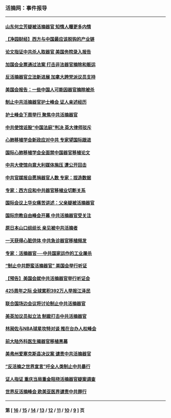 ### 活摘网：事件报导
---
#### [山东何立芳疑被活摘器官 知情人曝更多内情](../../pages/nf5877/n14047530.md?08130430) 
#### [【净园财经】西方与中国最应该脱钩的产业链](../../pages/nf5877/n14016113.md?08130430) 
#### [论文指证中共杀人取器官 美国务院录入报告](../../pages/nf5877/n13999890.md?08130430) 
#### [加国会全票通过法案 打击非法器官摘除和贩运](../../pages/nf5877/n13884924.md?08130430) 
#### [反活摘器官立法新进展 加拿大跨党派议员支持](../../pages/nf5877/n13876061.md?08130430) 
#### [美国会报告：一些中国人可能因器官摘除被杀](../../pages/nf5877/n13867964.md?08130430) 
#### [制止中共活摘器官护士峰会 证人亲述经历](../../pages/nf5877/n13859007.md?08130430) 
#### [护士峰会下周举行 聚焦中共活摘器官](../../pages/nf5877/n13855418.md?08130430) 
#### [中共使馆诋毁“中国法庭”判决 英大律师驳斥](../../pages/nf5877/n13833945.md?08130430) 
#### [心肺移植学会新政应对中共 专家望国际跟进](../../pages/nf5877/n13829043.md?08130430) 
#### [国际心肺移植学会全面禁中国器官移植论文](../../pages/nf5877/n13827785.md?08130430) 
#### [中共大使馆向意大利媒体施压 遭公开回击](../../pages/nf5877/n13826038.md?08130430) 
#### [中共官媒报自愿捐器官人数 专家：捏造数据](../../pages/nf5877/n13814130.md?08130430) 
#### [专家：西方应和中共器官移植业切断关系](../../pages/nf5877/n13772828.md?08130430) 
#### [国际会议上华女痛苦讲述：父亲疑被活摘器官](../../pages/nf5877/n13771583.md?08130430) 
#### [国际宗教自由峰会开幕 中共活摘器官受关注](../../pages/nf5877/n13769995.md?08130430) 
#### [原日本山口组组长 亲见被中共活摘者](../../pages/nf5877/n13767360.md?08130430) 
#### [一天获得心脏供体 中共急诊器官移植频发](../../pages/nf5877/n13764689.md?08130430) 
#### [专家：活摘器官──中共国家运作的工业屠杀](../../pages/nf5877/n13761178.md?08130430) 
#### [“制止中共野蛮活摘器官” 美国会举行听证](../../pages/nf5877/n13735831.md?08130430) 
#### [【预告】美国会就中共活摘器官举行听证会](../../pages/nf5877/n13732843.md?08130430) 
#### [425周年之际 全球累积392万人举报江泽民](../../pages/nf5877/n13719232.md?08130430) 
#### [联合国场边会议将讨论制止中共活摘器官](../../pages/nf5877/n13656361.md?08130430) 
#### [美英加议员拟立法 制裁打击中共活摘器官](../../pages/nf5877/n13430251.md?08130430) 
#### [林昶佐与NBA球星坎特对谈 推在台办人权峰会](../../pages/nf5877/n13414467.md?08130430) 
#### [前大陆外科医生揭器官移植黑幕](../../pages/nf5877/n13401416.md?08130430) 
#### [美弗州爱塞克斯县决议案 谴责中共活摘器官](../../pages/nf5877/n13320919.md?08130430) 
#### [“反活摘之世界宣言”吁全人类制止中共暴行](../../pages/nf5877/n13259730.md?08130430) 
#### [证人指证 重庆当局重金阻挠活摘器官疑案调查](../../pages/nf5877/n13259127.md?08130430) 
#### [世界反活摘峰会 欧美亚医界谴责中共罪行](../../pages/nf5877/n13253550.md?08130430) 

---
#### 第 [ [16](./16.md?08130430) / [15](./15.md?08130430) / [14](./14.md?08130430) / [13](./13.md?08130430) / [12](./12.md?08130430) / [11](./11.md?08130430) / [10](./10.md?08130430) / [9](./9.md?08130430) ] 页
